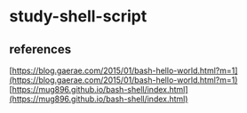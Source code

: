 # study-shell-script

## references
[https://blog.gaerae.com/2015/01/bash-hello-world.html?m=1](https://blog.gaerae.com/2015/01/bash-hello-world.html?m=1)
[https://mug896.github.io/bash-shell/index.html](https://mug896.github.io/bash-shell/index.html)